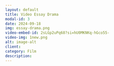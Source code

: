 ```yaml
---
layout: default
title: Video Essay Drama
modal-id: 3
date: 2024-09-18
img: essay-drama.png
video-embed-id: 2sLGp2uPq68?si=hU0MKNKq-hGco55-
video-img: 1new.png
alt: image-alt
client: 
category: Film
description: 
---
```

